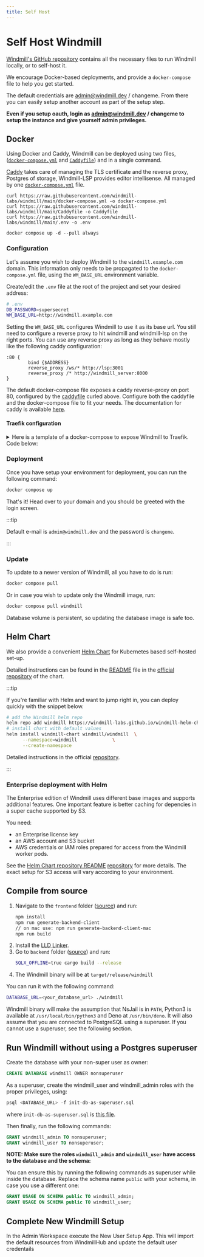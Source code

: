 ```yaml
---
title: Self Host
---
```


# Self Host Windmill

[Windmill's GitHub repository][windmill-gh] contains all the necessary files to
run Windmill locally, or to self-host it.

We encourage Docker-based deployments, and provide a `docker-compose` file to
help you get started.

The default credentials are admin@windmill.dev / changeme. From there you can easily setup another account as part of the setup step.

**Even if you setup oauth, login as admin@windmill.dev / changeme to setup the instance and give yourself admin privileges.**

## Docker

Using Docker and Caddy, Windmill can be deployed using two files,
([`docker-compose.yml`][windmill-docker-compose] and
[`Caddyfile`][windmill-caddyfile]) and in a single command.

[Caddy][caddy] takes care of managing the TLS certificate and the reverse proxy,
Postgres of storage, Windmill-LSP provides editor intellisense. All managed by
one [`docker-compose.yml`][windmill-docker-compose] file.

```
curl https://raw.githubusercontent.com/windmill-labs/windmill/main/docker-compose.yml -o docker-compose.yml
curl https://raw.githubusercontent.com/windmill-labs/windmill/main/Caddyfile -o Caddyfile
curl https://raw.githubusercontent.com/windmill-labs/windmill/main/.env -o .env

docker compose up -d --pull always
```

### Configuration

Let's assume you wish to deploy Windmill to the `windmill.example.com` domain.
This information only needs to be propagated to the `docker-compose.yml` file,
using the `WM_BASE_URL` environment variable.

Create/edit the `.env` file at the root of the project and set your desired
address:

```bash
# .env
DB_PASSWORD=supersecret
WM_BASE_URL=http://windmill.example.com
```

Setting the `WM_BASE_URL` configures Windmill to use it as its base url. You still need to configure a reverse proxy to hit windmill and windmill-lsp on the right ports. You can use any reverse proxy as long as they behave mostly like the following caddy configuration:

```
:80 {
        bind {$ADDRESS}
        reverse_proxy /ws/* http://lsp:3001
        reverse_proxy /* http://windmill_server:8000
}
```

The default docker-compose file exposes a caddy reverse-proxy on port 80, configured by the [caddyfile](https://raw.githubusercontent.com/windmill-labs/windmill/main/Caddyfile) curled above. Configure both the caddyfile and the docker-compose file to fit your needs. The documentation for caddy is available [here](https://caddyserver.com/docs/caddyfile).

#### Traefik configuration

<details>
  <summary>Here is a template of a docker-compose to expose Windmill to Traefik. Code below:</summary>

  ```yaml
version: '3.7'

services:
  windmill_server:
    image: ghcr.io/windmill-labs/windmill:main
    deploy:
      replicas: 1
    restart: unless-stopped
    expose:
      - 8000
    networks:
      - pg_network
      - web
    environment:
      DATABASE_URL: postgres://${PG_USER:-postgres}:${PG_PASS:-secretpgpassword}@${PG_HOST:-postgres}:${PG_PORT:-5432}/${PG_DATABASE:-postgres}?sslmode=disable
      BASE_URL: ${WM_BASE_URL}
      RUST_LOG: info
      ## You can set the number of workers to > 0 and not need any separate worker service
      NUM_WORKERS: 0
      DISABLE_SERVER: false
      METRICS_ADDR: false
    labels:
      - 'traefik.enable=true'
      - 'traefik.docker.network=web'
      - 'traefik.http.routers.windmill.tls=true'
      - 'traefik.http.routers.windmill.service=windmill'
      - 'traefik.http.routers.windmill.rule=Host(`windmill.your-hostname-here.com`) && PathPrefix(`/`)'
      - 'traefik.http.routers.windmill.tls.certresolver=lets-encrypt'
      - 'traefik.http.services.windmill.loadbalancer.server.port=8000'

  windmill_worker:
    image: ghcr.io/windmill-labs/windmill:main
    deploy:
      replicas: 3
    restart: unless-stopped
    networks:
      - pg_network
      - web
    environment:
      DATABASE_URL: postgres://${PG_USER:-postgres}:${PG_PASS:-secretpgpassword}@${PG_HOST:-postgres}:${PG_PORT:-5432}/${PG_DATABASE:-postgres}?sslmode=disable
      BASE_URL: ${WM_BASE_URL}
      BASE_INTERNAL_URL: http://windmill_server:8000
      RUST_LOG: info
      NUM_WORKERS: 1
      DISABLE_SERVER: true
      KEEP_JOB_DIR: false
      DENO_PATH: /usr/bin/deno
      PYTHON_PATH: /usr/local/bin/python3
      METRICS_ADDR: false
    volumes:
      - worker_dependency_cache:/tmp/windmill/cache
      - /var/run/docker.sock:/var/run/docker.sock

  lsp:
    image: ghcr.io/windmill-labs/windmill-lsp:latest
    restart: unless-stopped
    labels:
      - 'traefik.enable=true'
      - 'traefik.docker.network=web'
      - 'traefik.http.routers.windmill_lsp.tls=true'
      - 'traefik.http.routers.windmill_lsp.service=windmill_lsp'
      - 'traefik.http.routers.windmill_lsp.rule=Host(`windmill.your-hostname-here.com`) && PathPrefix(`/ws`)'
      - 'traefik.http.routers.windmill_lsp.tls.certresolver=lets-encrypt'
      - 'traefik.http.services.windmill_lsp.loadbalancer.server.port=3001'
    expose:
      - 3001

volumes:
  worker_dependency_cache:

networks:
  pg_network:
    name: pg_network
  web:
    name: web
    external: true
```
</details>

### Deployment

Once you have setup your environment for deployment, you can run the following
command:

```bash
docker compose up
```

That's it! Head over to your domain and you should be greeted with the login
screen.

:::tip

Default e-mail is `admin@windmill.dev` and the password is `changeme`.

:::

### Update

To update to a newer version of Windmill, all you have to do is run:

```bash
docker compose pull
```

Or in case you wish to update only the Windmill image, run:

```bash
docker compose pull windmill
```

Database volume is persistent, so updating the database image is safe too.

## Helm Chart

We also provide a convenient [Helm Chart](https://helm.sh/docs/topics/charts/)
for Kubernetes based self-hosted set-up.

Detailed instructions can be found in the [README][helm-readme] file in the
[official repository][helm] of the chart.

:::tip

If you're familiar with Helm and want to jump right in, you can deploy quickly
with the snippet below.

```bash
# add the Windmill helm repo
helm repo add windmill https://windmill-labs.github.io/windmill-helm-charts/
# install chart with default values
helm install windmill-chart windmill/windmill  \
      --namespace=windmill             \
      --create-namespace
```

Detailed instructions in the official [repository][helm].

:::

### Enterprise deployment with Helm

The Enterprise edition of Windmill uses different base images and supports
additional features. One important feature is better caching for depencies in a
super cache supported by S3.

You need:

- an Enterprise license key
- an AWS account and S3 bucket
- AWS credentials or IAM roles prepared for access from the Windmill worker pods.
  <br/>

See the [Helm Chart repository README][helm] [repository][helm] for more details. The exact setup
for S3 access will vary according to your environment.

## Compile from source

1. Navigate to the `frontend` folder ([source][windmill-gh-frontend]) and run:
   ```bash
   npm install
   npm run generate-backend-client
   // on mac use: npm run generate-backend-client-mac
   npm run build
   ```
2. Install the [LLD Linker](https://lld.llvm.org/).
3. Go to `backend` folder ([source][windmill-gh-backend]) and run:
   ```bash
   SQLX_OFFLINE=true cargo build --release
   ```
4. The Windmill binary will be at `target/release/windmill`

You can run it with the following command:

```bash
DATABASE_URL=<your_database_url> ./windmill
```

Windmill binary will make the assumption that NsJail is in `PATH`, Python3 is
available at `/usr/local/bin/python3` and Deno at `/usr/bin/deno`. It will also
assume that you are connected to PostgreSQL using a superuser. If you cannot use
a superuser, see the following section.

## Run Windmill without using a Postgres superuser

Create the database with your non-super user as owner:

```sql
CREATE DATABASE windmill OWNER nonsuperuser
```

As a superuser, create the windmill_user and windmill_admin roles with the
proper privileges, using:

```bash
psql <DATABASE_URL> -f init-db-as-superuser.sql
```

where `init-db-as-superuser.sql` is
[this file](https://github.com/windmill-labs/windmill/blob/main/init-db-as-superuser.sql).

Then finally, run the following commands:

```sql
GRANT windmill_admin TO nonsuperuser;
GRANT windmill_user TO nonsuperuser;
```

**NOTE: Make sure the roles `windmill_admin` and `windmill_user` have access to the database and the schema:**

You can ensure this by running the following commands as superuser while inside the database. Replace the schema
name `public` with your schema, in case you use a different one:

```sql
GRANT USAGE ON SCHEMA public TO windmill_admin;
GRANT USAGE ON SCHEMA public TO windmill_user;
```

## Complete New Windmill Setup

In the Admin Workspace execute the New User Setup App. This will import the default resources from WindmillHub and update the default user credentails

<!-- Resources -->

[caddy]: https://caddyserver.com/
[windmill-gh]: https://github.com/windmill-labs/windmill
[windmill-gh-frontend]: https://github.com/windmill-labs/windmill/tree/main/frontend
[windmill-gh-backend]: https://github.com/windmill-labs/windmill/tree/main/backend
[windmill-docker-compose]: https://github.com/windmill-labs/windmill/blob/main/docker-compose.yml
[windmill-caddyfile]: https://github.com/windmill-labs/windmill/blob/main/Caddyfile
[helm]: https://github.com/windmill-labs/windmill-helm-charts
[helm-readme]: https://github.com/windmill-labs/windmill-helm-charts/blob/main/README.md
